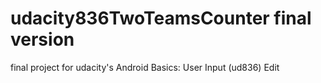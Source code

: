 # udacity836TwoTeamsCounter final version 

final project for udacity's Android Basics: User Input (ud836) Edit

